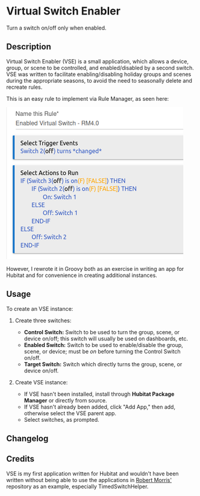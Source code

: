 # Virtual Switch Enabler

Turn a switch on/off only when enabled.

## Description

Virtual Switch Enabler (VSE) is a small application, which allows a device, group, or scene to be controlled, and enabled/disabled by a second switch. VSE was written to facilitate enabling/disabling holiday groups and scenes during the appropriate seasons, to avoid the need to seasonally delete and recreate rules.

This is an easy rule to implement via Rule Manager, as seen here:

![Rule Manager Implementation of VSE](img/vse-rm4.png)

However, I rewrote it in Groovy both as an exercise in writing an app for Hubitat and for convenience in creating additional instances.

## Usage

To create an VSE instance:

  1. Create three switches:
     * **Control Switch:** Switch to be used to turn the group, scene, or device on/off; this switch will usually be used on dashboards, etc.
     * **Enabled Switch:** Switch to be used to enable/disable the group, scene, or device; must be *on* before turning the Control Switch on/off.
     * **Target Switch:** Switch which directly turns the group, scene, or device on/off.

  2. Create VSE instance:
     * If VSE hasn't been installed, install through **Hubitat Package Manager** or directly from source.
     * If VSE hasn't already been added, click "Add App," then add, otherwise select the VSE parent app.
     * Select switches, as prompted.

## Changelog


## Credits

VSE is my first application written for Hubitat and wouldn't have been written without being able to use the applications in [Robert Morris'](https://github.com/RMoRobert/Hubitat) repository as an example, especially TimedSwitchHelper.
